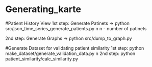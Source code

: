 # Generating_karte

#Patient History View
1st step:
	Generate Patinets -> python src/json_time_series_generate_patients.py n
	n - number of patinets

2nd step:
	Generate Graphs -> python src/dump_to_graph.py 

#Generate Dataset for validating patient similarity
1st step:
	python make_dataset/generate_validation_data.py n
2nd step:
	python patient_similarity/calc_similarity.py
